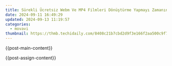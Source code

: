 ```yaml
---
title: Sürekli Ücretsiz Webm Ve MP4 Filmleri Dönüştürme Yapmayı Zamanında Kolayca Çalışmak Konusunda
date: 2024-09-11 16:49:29
updated: 2024-09-13 11:19:57
categories:
  - movavi
thumbnail: https://thmb.techidaily.com/8408c21b7cbd2d9f3e166f2aa500c9f7130f2d3b305b1fab49ef5afa3945895c.jpg
---
```


{{post-main-content}}

<ins class="adsbygoogle"
     style="display:block"
     data-ad-format="autorelaxed"
     data-ad-client="ca-pub-7571918770474297"
     data-ad-slot="1223367746"></ins>

{{post-assign-content}}

<ins class="adsbygoogle"
     style="display:block"
     data-ad-client="ca-pub-7571918770474297"
     data-ad-slot="8358498916"
     data-ad-format="auto"
     data-full-width-responsive="true"></ins>
